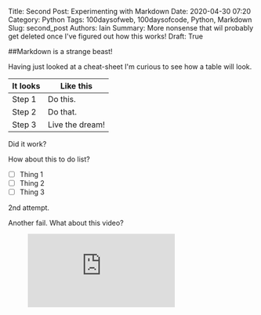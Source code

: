 Title: Second Post: Experimenting with Markdown
Date: 2020-04-30 07:20
Category: Python
Tags: 100daysofweb, 100daysofcode, Python, Markdown
Slug: second_post
Authors: Iain
Summary: More nonsense that wil probably get deleted once I've figured out how this works!
Draft: True

##Markdown is a strange beast!

Having just looked at a cheat-sheet I'm curious to see how a table will look.

| It looks | Like this |
| ----------- | ----------- |
| Step 1 | Do this. |
| Step 2 | Do that. |
| Step 3 | Live the dream! |

Did it work?

How about this to do list?

- [ ] Thing 1
- [ ] Thing 2
- [ ] Thing 3

2nd attempt.

Another fail. What about this video?

<figure class="video_container">
  <iframe src="https://www.youtube.com/embed/ZgkpiENVNKs" frameborder="0" allowfullscreen="true"> </iframe>
</figure>